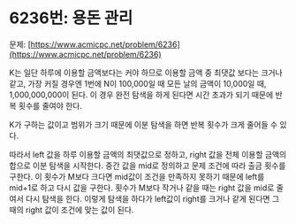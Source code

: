 # 6236번: 용돈 관리

문제: [https://www.acmicpc.net/problem/6236](https://www.acmicpc.net/problem/6236)

K는 일단 하루에 이용할 금액보다는 커야 하므로 이용할 금액 중 최댓값 보다는 크거나 같고, 가장 커질 경우엔 1번에 N이 100,000일 때 모든 날의 금액이 10,000일 때, 1,000,000,000이 된다. 이 경우 완전 탐색을 하게 된다면 시간 초과가 되기 때문에 반복 횟수를 줄여야 한다.

K가 구하는 값이고 범위가 크기 때문에 이분 탐색을 하면 반복 횟수가 크게 줄어들 수 있다.

따라서 left 값을 하루 이용할 금액의 최댓값으로 정하고, right 값을 전체 이용할 금액의 합으로 이분 탐색을 시작한다. 중간 값을 mid로 정의하고 문제 조건에 따라 출금 횟수를 구한다. 이 횟수가 M보다 크다면 mid값이 조건을 만족하지 못하기 때문에 left를 mid+1로 하고 다시 값을 구한다. 횟수가 M보다 작거나 같을 때는 right 값을 mid로 줄여서 다시 탐색을 한다. 이렇게 탐색을 하다가 left값이 right를 크거나 같게 된다면 그 때의 right 값이 조건에 맞는 값이 된다.